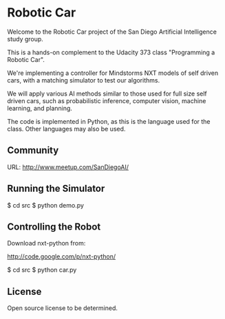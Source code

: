 # Robotic Car

Welcome to the Robotic Car project of the San Diego Artificial Intelligence study group.

This is a hands-on complement to the Udacity 373 class "Programming a Robotic Car".

We're implementing a controller for Mindstorms NXT models of self driven cars, with a matching simulator to test our algorithms.

We will apply various AI methods similar to those used for full size self driven cars, such as probabilistic inference, computer vision, machine learning, and planning.

The code is implemented in Python, as this is the language used for the class. Other languages may also be used.

## Community

URL: http://www.meetup.com/SanDiegoAI/

## Running the Simulator

$ cd src
$ python demo.py

## Controlling the Robot

Download nxt-python from:

http://code.google.com/p/nxt-python/

$ cd src
$ python car.py

## License

Open source license to be determined.